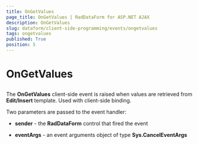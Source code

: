 ```yaml
---
title: OnGetValues
page_title: OnGetValues | RadDataForm for ASP.NET AJAX 
description: OnGetValues
slug: dataform/client-side-programming/events/ongetvalues
tags: ongetvalues
published: True
position: 5
---
```


# OnGetValues



## 

The **OnGetValues** client-side event is raised when values are retrieved from **Edit/Insert** template. Used with client-side binding.

Two parameters are passed to the event handler:

* **sender** - the **RadDataForm** control that fired the event

* **eventArgs** - an event arguments object of type **Sys.CancelEventArgs**
